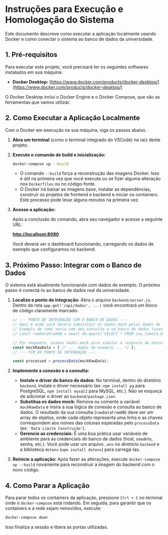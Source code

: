 # Instruções para Execução e Homologação do Sistema

Este documento descreve como executar a aplicação localmente usando Docker e como conectar o sistema ao banco de dados da universidade.

## 1. Pré-requisitos

Para executar este projeto, você precisará ter os seguintes softwares instalados em sua máquina:

- **Docker Desktop:** [https://www.docker.com/products/docker-desktop/](https://www.docker.com/products/docker-desktop/)

O Docker Desktop inclui o Docker Engine e o Docker Compose, que são as ferramentas que vamos utilizar.

## 2. Como Executar a Aplicação Localmente

Com o Docker em execução na sua máquina, siga os passos abaixo.

1.  **Abra um terminal** (como o terminal integrado do VSCode) na raiz deste projeto.
2.  **Execute o comando de build e inicialização:**

    ```bash
    docker-compose up --build
    ```

    - O comando `--build` força a reconstrução das imagens Docker. Isso é útil na primeira vez que você executa ou se fizer alguma alteração nos `Dockerfiles` ou no código-fonte.
    - O Docker irá baixar as imagens base, instalar as dependências, construir os projetos de frontend e backend e iniciar os containers. Este processo pode levar alguns minutos na primeira vez.

3.  **Acesse a aplicação:**

    Após a conclusão do comando, abra seu navegador e acesse a seguinte URL:

    [**http://localhost:8080**](http://localhost:8080)

    Você deverá ver o dashboard funcionando, carregando os dados de exemplo que configuramos no backend.

## 3. Próximo Passo: Integrar com o Banco de Dados

O sistema está atualmente funcionando com dados de exemplo. O próximo passo é conectá-lo ao banco de dados real da universidade.

1.  **Localize o ponto de integração:**
    Abra o arquivo `backend/server.js`. Dentro da rota `app.get('/api/dados', ...)` você encontrará um bloco de código claramente marcado:

    ```javascript
    // --- PONTO DE INTEGRAÇÃO COM O BANCO DE DADOS ---
    // Aqui é onde você deverá substituir os dados mock pelos dados do seu banco.
    // Exemplo de como seria com uma consulta a um banco de dados (usando um cliente fictício 'db'):
    // const rawDataFromDB = await db.query('SELECT * FROM sua_tabela_de_disciplinas');

    // Por enquanto, usamos dados mock para simular a resposta do banco.
    const mockRawData = [ /* ... dados de exemplo ... */ ];
    // --- FIM DO PONTO DE INTEGRAÇÃO ---

    const processed = processData(mockRawData);
    ```

2.  **Implemente a conexão e a consulta:**
    - **Instale o driver do banco de dados:** No terminal, dentro do diretório `backend`, instale o driver necessário (ex: `npm install pg` para PostgreSQL, `npm install mysql2` para MySQL, etc.). Não se esqueça de adicionar o driver ao `backend/package.json`.
    - **Substitua os dados mock:** Remova ou comente a variável `mockRawData` e insira a sua lógica de conexão e consulta ao banco de dados. O resultado da sua consulta (`rawDataFromDB`) deve ser um array de objetos, onde cada objeto representa uma linha e as chaves correspondem aos nomes das colunas esperadas pelo `processData` (ex: `'Data Limite Construção'`).
    - **Gerencie as credenciais:** É uma boa prática usar variáveis de ambiente para as credenciais do banco de dados (host, usuário, senha, etc.). Você pode usar um arquivo `.env` no diretório `backend` e a biblioteca `dotenv` (`npm install dotenv`) para carregá-las.

3.  **Reinicie a aplicação:**
    Após fazer as alterações, execute `docker-compose up --build` novamente para reconstruir a imagem do backend com o novo código.

## 4. Como Parar a Aplicação

Para parar todos os containers da aplicação, pressione `Ctrl + C` no terminal onde o `docker-compose` está rodando. Em seguida, para garantir que os containers e a rede sejam removidos, execute:

```bash
docker-compose down
```

Isso finaliza a sessão e libera as portas utilizadas.
